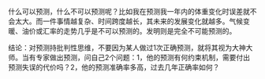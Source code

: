 什么可以预测，什么不可以预测呢？比如我在预测我一年内的体重变化时误差就不会太大。而一件事情越复杂、时间跨度越长，其未来的发展变化就越多。气候变暖、油价或汇率的走势几乎是不可以预测的。发明则是完全不可能预测的。

结论：对预测持批判性思维，不要因为某人做过1次正确预测，就将其视为大神大师。当有专家做出预测，问自己2个问题：1，他的预测有何约束机制，需要付出预测失误的代价吗？2，他的预测准确率多高，过去几年正确率如何？